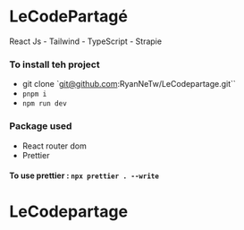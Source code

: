 # LeCodePartagé

React Js - Tailwind - TypeScript - Strapie

### To install teh project

- git clone `git@github.com:RyanNeTw/LeCodepartage.git``
- `pnpm i`
- `npm run dev`

### Package used

- React router dom
- Prettier

#### To use prettier : `npx prettier . --write`

# LeCodepartage
